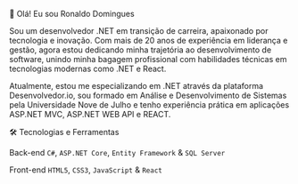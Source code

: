 👋 Olá! Eu sou Ronaldo Domingues

Sou um desenvolvedor .NET em transição de carreira, apaixonado por tecnologia e inovação. Com mais de 20 anos de experiência em liderança e gestão, agora estou dedicando minha trajetória ao desenvolvimento de software, unindo minha bagagem profissional com habilidades técnicas em tecnologias modernas como .NET e React.

Atualmente, estou me especializando em .NET através da plataforma Desenvolvedor.io, sou formado em Análise e Desenvolvimento de Sistemas pela Universidade Nove de Julho e tenho experiência prática em aplicações ASP.NET MVC, ASP.NET WEB API e REACT.

🛠️ Tecnologias e Ferramentas

Back-end
`C#`, `ASP.NET Core`, `Entity Framework` & `SQL Server`

Front-end
`HTML5`, `CSS3`, `JavaScript` & `React`
